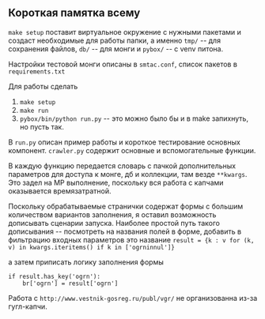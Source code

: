 Короткая памятка всему
------------------------

`make setup` поставит виртуальное окружение с нужными пакетами и создаст необходимые для работы папки,
а именно `tmp/` -- для сохранения файлов, `db/` -- для монги и `pybox/` -- с venv питона.

Настройки тестовой монги описаны в `smtac.conf`, список пакетов в `requirements.txt`


Для работы сделать


1. `make setup`
1. `make run`
1. `pybox/bin/python run.py` -- это можно было бы и в make запихнуть, но пусть так.

В `run.py` описан пример работы и короткое тестирование основных компонент.
`crawler.py` содержит основные и вспомогательные функции.

В каждую функцию передается словарь с пачкой дополнительных параметров для доступа к монге, дб и коллекции, там везде `**kwargs`. Это задел на MP выполнение, поскольку вся работа с капчами оказывается времязатратной.

Поскольку обрабатываемые странички содержат формы с большим количеством вариантов заполнения, я оставил возможность дописывать сценарии запуска.
Наиболее простой путь такого дописывания -- посмотреть на названия полей в форме, добавить в фильтрацию входных параметров это название
`result = {k : v for (k, v) in kwargs.iteritems() if k in ['ogrninnul']}`

а затем приписать логику заполнения формы

    if result.has_key('ogrn'):
        br['ogrn'] = result['ogrn']



Работа с `http://www.vestnik-gosreg.ru/publ/vgr/` не организованна из-за гугл-капчи.

